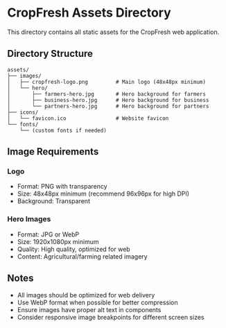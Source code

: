 # CropFresh Assets Directory

This directory contains all static assets for the CropFresh web application.

## Directory Structure

```
assets/
├── images/
│   ├── cropfresh-logo.png         # Main logo (48x48px minimum)
│   └── hero/
│       ├── farmers-hero.jpg       # Hero background for farmers
│       ├── business-hero.jpg      # Hero background for business
│       └── partners-hero.jpg      # Hero background for partners
├── icons/
│   └── favicon.ico                # Website favicon
└── fonts/
    └── (custom fonts if needed)
```

## Image Requirements

### Logo
- Format: PNG with transparency
- Size: 48x48px minimum (recommend 96x96px for high DPI)
- Background: Transparent

### Hero Images
- Format: JPG or WebP
- Size: 1920x1080px minimum
- Quality: High quality, optimized for web
- Content: Agricultural/farming related imagery

## Notes

- All images should be optimized for web delivery
- Use WebP format when possible for better compression
- Ensure images have proper alt text in components
- Consider responsive image breakpoints for different screen sizes 
